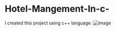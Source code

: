 # Hotel-Mangement-In-c-
I created this project using c++ language.
![image](https://user-images.githubusercontent.com/107683351/174839365-89eb5b74-5bb3-4db3-b3b0-6274997ba201.png)

